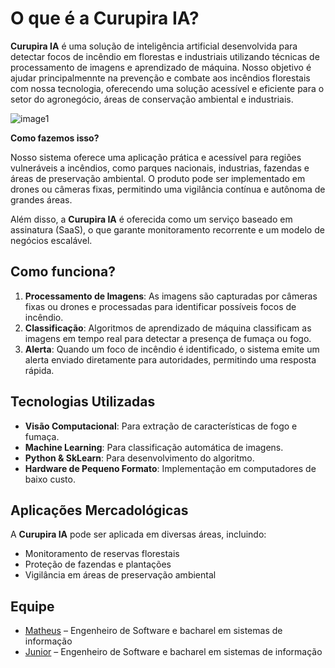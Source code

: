 # O que é a Curupira IA?

**Curupira IA** é uma solução de inteligência artificial desenvolvida para detectar focos de incêndio em florestas e industriais utilizando técnicas de processamento de imagens e aprendizado de máquina. Nosso objetivo é ajudar  principalmennte na prevenção e combate aos incêndios florestais com nossa tecnologia, oferecendo uma solução acessível e eficiente para o setor do agronegócio, áreas de conservação ambiental e industriais.

![image1](https://github.com/CurupiraIA/CurupiraAI/raw/main/images/imagem2.jpeg)

**Como fazemos isso?**

Nosso sistema oferece uma aplicação prática e acessível para regiões vulneráveis a incêndios, como parques nacionais, industrias, fazendas e áreas de preservação ambiental. O produto pode ser implementado em drones ou câmeras fixas, permitindo uma vigilância contínua e autônoma de grandes áreas.

Além disso, a **Curupira IA** é oferecida como um serviço baseado em assinatura (SaaS), o que garante monitoramento recorrente e um modelo de negócios escalável.

## Como funciona?

1. **Processamento de Imagens**: As imagens são capturadas por câmeras fixas ou drones e processadas para identificar possíveis focos de incêndio.
2. **Classificação**: Algoritmos de aprendizado de máquina classificam as imagens em tempo real para detectar a presença de fumaça ou fogo.
3. **Alerta**: Quando um foco de incêndio é identificado, o sistema emite um alerta enviado diretamente para autoridades, permitindo uma resposta rápida.




## Tecnologias Utilizadas

- **Visão Computacional**: Para extração de características de fogo e fumaça.
- **Machine Learning**: Para classificação automática de imagens.
- **Python & SkLearn**: Para desenvolvimento do algoritmo.
- **Hardware de Pequeno Formato**: Implementação em computadores de baixo custo.

## Aplicações Mercadológicas

A **Curupira IA** pode ser aplicada em diversas áreas, incluindo:
- Monitoramento de reservas florestais
- Proteção de fazendas e plantações
- Vigilância em áreas de preservação ambiental

## Equipe

- [Matheus](https://github.com/MatheusPerozini) – Engenheiro de Software e bacharel em sistemas de informação
- [Junior](https://github.com/Juniorbasck) – Engenheiro de Software e bacharel em sistemas de informação


